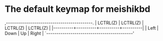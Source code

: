 # The default keymap for meishikbd
,-------------------------------------------. 
| LCTRL(Z) | LCTRL(Z) | LCTRL(Z) | LCTRL(Z) |
|----------+----------+----------+----------|
|   Left   |   Down   |    Up    |   Right  |
`-------------------------------------------'